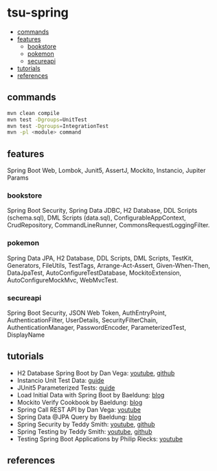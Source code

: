 # tsu-spring

- [commands](#commands)
- [features](#features)
  - [bookstore](#bookstore)
  - [pokemon](#pokemon)
  - [secureapi](#secureapi)
- [tutorials](#tutorials)
- [references](#references)

## commands

```bash
mvn clean compile
mvn test -Dgroups=UnitTest
mvn test -Dgroups=IntegrationTest
mvn -pl <module> command
```

## features

Spring Boot Web, Lombok, Junit5, AssertJ, Mockito, Instancio, Jupiter Params

### bookstore

Spring Boot Security, Spring Data JDBC, H2 Database, DDL Scripts (schema.sql), DML Scripts (data.sql), ConfigurableAppContext, CrudRepository, CommandLineRunner, CommonsRequestLoggingFilter.

### pokemon

Spring Data JPA, H2 Database, DDL Scripts, DML Scripts, TestKit, Generators, FileUtils, TestTags, Arrange-Act-Assert, Given-When-Then, DataJpaTest, AutoConfigureTestDatabase, MockitoExtension, AutoConfigureMockMvc, WebMvcTest.

### secureapi

Spring Boot Security, JSON Web Token, AuthEntryPoint, AuthenticationFilter, UserDetails, SecurityFilterChain, AuthenticationManager, PasswordEncoder, ParameterizedTest, DisplayName

## tutorials

- H2 Database Spring Boot by Dan Vega: [youtube](https://www.youtube.com/watch?v=PSrHcCwvfVQ), [github](https://github.com/danvega/h2-demo)
- Instancio Unit Test Data: [guide](https://www.instancio.org/user-guide/)
- JUnit5 Parameterized Tests: [guide](https://junit.org/junit5/docs/current/user-guide/#writing-tests-parameterized-tests)
- Load Initial Data with Spring Boot by Baeldung: [blog](https://www.baeldung.com/spring-boot-data-sql-and-schema-sql)
- Mockito Verify Cookbook by Baeldung: [blog](https://www.baeldung.com/mockito-verify)
- Spring Call REST API by Dan Vega: [youtube](https://www.youtube.com/watch?v=XEtPVm_SL2Q)
- Spring Data @JPA Query by Baeldung: [blog](https://www.baeldung.com/spring-data-jpa-query)
- Spring Security by Teddy Smith: [youtube](https://www.youtube.com/watch?v=GjN5IauaflY&list=PL82C6-O4XrHe3sDCodw31GjXbwRdCyyuY&index=1), [github](https://github.com/teddysmithdev/pokemon-review-springboot/tree/master)
- Spring Testing by Teddy Smith: [youtube](https://www.youtube.com/watch?v=jqwZthuBmZY&list=PL82C6-O4XrHcg8sNwpoDDhcxUCbFy855E), [github](https://github.com/teddysmithdev/pokemon-review-springboot/tree/master)
- Testing Spring Boot Applications by Philip Riecks: [youtube](https://www.youtube.com/watch?v=hR0bbk2tsF0) 

## references